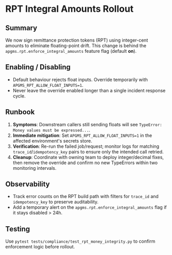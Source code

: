 # RPT Integral Amounts Rollout

## Summary
We now sign remittance protection tokens (RPT) using integer-cent amounts to eliminate floating-point drift. This change is
behind the `apgms.rpt.enforce_integral_amounts` feature flag (default **on**).

## Enabling / Disabling
- Default behaviour rejects float inputs. Override temporarily with `APGMS_RPT_ALLOW_FLOAT_INPUTS=1`.
- Never leave the override enabled longer than a single incident response cycle.

## Runbook
1. **Symptoms**: Downstream callers still sending floats will see `TypeError: Money values must be expressed...`.
2. **Immediate mitigation**: Set `APGMS_RPT_ALLOW_FLOAT_INPUTS=1` in the affected environment's secrets store.
3. **Verification**: Re-run the failed job/request; monitor logs for matching `trace_id`/`idempotency_key` pairs to ensure
   only the intended call retried.
4. **Cleanup**: Coordinate with owning team to deploy integer/decimal fixes, then remove the override and confirm no new
   TypeErrors within two monitoring intervals.

## Observability
- Track error counts on the RPT build path with filters for `trace_id` and `idempotency_key` to preserve auditability.
- Add a temporary alert on the `apgms.rpt.enforce_integral_amounts` flag if it stays disabled > 24h.

## Testing
Use `pytest tests/compliance/test_rpt_money_integrity.py` to confirm enforcement logic before rollout.
